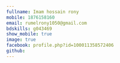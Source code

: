 ```yaml
---
fullname: Imam hossain rony 
mobile: 1876158160
email: rumelrony1050@gmail.com
bdskills: g043469
show_mobile: true
image: true
facebook: profile.php?id=100011358572406 
github: 
---
```

